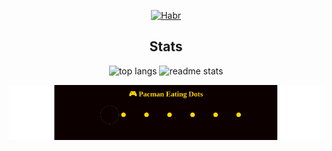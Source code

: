 <div align="center">

[![Habr](https://img.shields.io/badge/Habr-77A2B6?style=for-the-badge&logo=habr&logoColor=white)](https://habr.com/ru/users/Laborant_Code/articles/)

<h2 align="center">Stats </h2>


<div align=center>
  <img width=390 src="https://github-readme-stats.vercel.app/api/top-langs/?username=Novelros&hide=HTML&langs_count=8&layout=compact&theme=react&border_radius=10&size_weight=0.5&count_weight=0.5&exclude_repo=github-readme-stats" alt="top langs" />
  <img width=390 src="https://github-readme-stats.vercel.app/api?username=Novelros&count_private=true&show_icons=true&theme=react&rank_icon=github&border_radius=10" alt="readme stats" />
  <br/>
</div>



![Pacman](https://raw.githubusercontent.com/Novelros/Novelros/output/github-contribution-grid-snake.svg)
</div>
